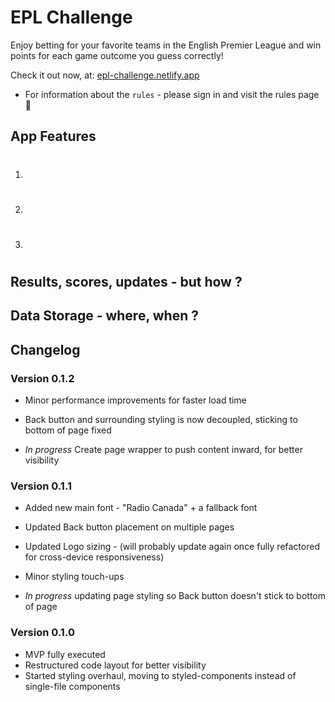 # EPL Challenge

Enjoy betting for your favorite teams in the English Premier League and win points for each game outcome you guess correctly!

Check it out now, at: [epl-challenge.netlify.app](https://epl-challenge.netlify.app)

- For information about the `rules` - please sign in and visit the rules page 🙂

## App Features

1. #
2. #
3. #

## Results, scores, updates - but how ?



## Data Storage - where, when ?

## Changelog

### Version 0.1.2
- Minor performance improvements for faster load time
- Back button and surrounding styling is now decoupled, sticking to bottom of page fixed

- *In progress* Create page wrapper to push content inward, for better visibility

### Version 0.1.1
- Added new main font - "Radio Canada" + a fallback font
- Updated Back button placement on multiple pages 
- Updated Logo sizing - (will probably update again once fully refactored for cross-device responsiveness)
- Minor styling touch-ups

- *In progress* updating page styling so Back button doesn't stick to bottom of page

### Version 0.1.0
- MVP fully executed
- Restructured code layout for better visibility
- Started styling overhaul, moving to styled-components instead of single-file components
